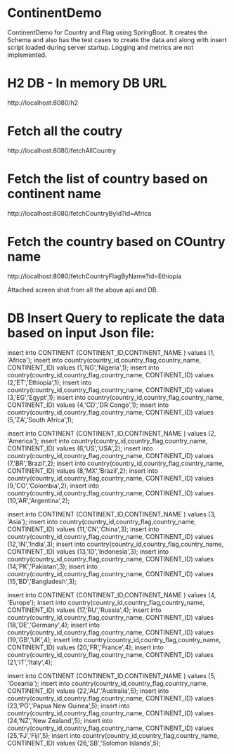# ContinentDemo
ContinentDemo for Country and Flag using SpringBoot. It creates the Schema and also has the test cases to create the data and along with
insert script loaded during server startup. Logging and metrics are not implemented.

# H2 DB - In memory DB URL
http://localhost:8080/h2

# Fetch all the coutry
http://localhost:8080/fetchAllCountry

# Fetch the list of country based on continent name
http://localhost:8080/fetchCountryById?id=Africa

# Fetch the country based on COuntry name
http://localhost:8080/fetchCountryFlagByName?id=Ethiopia

Attached screen shot from all the above api and DB.


# DB Insert Query to replicate the data based on input Json file:
insert into CONTINENT (CONTINENT_ID,CONTINENT_NAME ) values (1, 'Africa');
insert into country(country_id,country_flag,country_name, CONTINENT_ID) values (1,'NG','Nigeria',1);
insert into country(country_id,country_flag,country_name, CONTINENT_ID) values (2,'ET','Ethiopia',1);
insert into country(country_id,country_flag,country_name, CONTINENT_ID) values (3,'EG','Egypt',1);
insert into country(country_id,country_flag,country_name, CONTINENT_ID) values (4,'CD','DR Congo',1);
insert into country(country_id,country_flag,country_name, CONTINENT_ID) values (5,'ZA','South Africa',1);

insert into CONTINENT (CONTINENT_ID,CONTINENT_NAME ) values (2, 'America');
insert into country(country_id,country_flag,country_name, CONTINENT_ID) values (6,'US','USA',2);
insert into country(country_id,country_flag,country_name, CONTINENT_ID) values (7,'BR','Brazil',2);
insert into country(country_id,country_flag,country_name, CONTINENT_ID) values (8,'MX','Brazil',2);
insert into country(country_id,country_flag,country_name, CONTINENT_ID) values (9,'CO','Colombia',2);
insert into country(country_id,country_flag,country_name, CONTINENT_ID) values (10,'AR','Argentina',2);

insert into CONTINENT (CONTINENT_ID,CONTINENT_NAME ) values (3, 'Asia');
insert into country(country_id,country_flag,country_name, CONTINENT_ID) values (11,'CN','China',3);
insert into country(country_id,country_flag,country_name, CONTINENT_ID) values (12,'IN','India',3);
insert into country(country_id,country_flag,country_name, CONTINENT_ID) values (13,'ID','Indonesia',3);
insert into country(country_id,country_flag,country_name, CONTINENT_ID) values (14,'PK','Pakistan',3);
insert into country(country_id,country_flag,country_name, CONTINENT_ID) values (15,'BD','Bangladesh',3);

insert into CONTINENT (CONTINENT_ID,CONTINENT_NAME ) values (4, 'Europe');
insert into country(country_id,country_flag,country_name, CONTINENT_ID) values (17,'RU','Russia',4);
insert into country(country_id,country_flag,country_name, CONTINENT_ID) values (18,'DE','Germany',4);
insert into country(country_id,country_flag,country_name, CONTINENT_ID) values (19,'GB','UK',4);
insert into country(country_id,country_flag,country_name, CONTINENT_ID) values (20,'FR','France',4);
insert into country(country_id,country_flag,country_name, CONTINENT_ID) values (21,'IT','Italy',4);

insert into CONTINENT (CONTINENT_ID,CONTINENT_NAME ) values (5, 'Oceania');
insert into country(country_id,country_flag,country_name, CONTINENT_ID) values (22,'AU','Australia',5);
insert into country(country_id,country_flag,country_name, CONTINENT_ID) values (23,'PG','Papua New Guinea',5);
insert into country(country_id,country_flag,country_name, CONTINENT_ID) values (24,'NZ','New Zealand',5);
insert into country(country_id,country_flag,country_name, CONTINENT_ID) values (25,'FJ','Fiji',5);
insert into country(country_id,country_flag,country_name, CONTINENT_ID) values (26,'SB','Solomon Islands',5);
